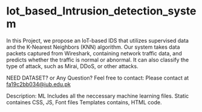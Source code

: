 # Iot_based_Intrusion_detection_system

In this Project, we propose an IoT-based IDS that utilizes supervised data and the K-Nearest Neighbors (KNN) algorithm. Our system takes data packets captured from Wireshark, containing network traffic data, and predicts whether the traffic is normal or abnormal. It can also classify the type of attack, such as Mirai, DDoS, or other attacks.

NEED DATASET? or Any Question?
Feel free to contact:
Please contact at fa19c2bb034@iub.edu.pk

Description:
ML Includes all the neccessary machine learning files.
Static containes CSS, JS, Font files
Templates contains, HTML code. 
